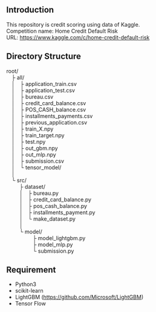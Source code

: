 ## Introduction
This repository is credit scoring using data of Kaggle.  
Competition name: Home Credit Default Risk  
URL: https://www.kaggle.com/c/home-credit-default-risk

## Directory Structure
root/  
&emsp;├ all/  
&emsp;│&emsp;├ application_train.csv  
&emsp;│&emsp;├ application_test.csv  
&emsp;│&emsp;├ bureau.csv  
&emsp;│&emsp;├ credit_card_balance.csv  
&emsp;│&emsp;├ POS_CASH_balance.csv  
&emsp;│&emsp;├ installments_payments.csv  
&emsp;│&emsp;├ previous_application.csv  
&emsp;│&emsp;├ train_X.npy  
&emsp;│&emsp;├ train_target.npy  
&emsp;│&emsp;├ test.npy  
&emsp;│&emsp;├ out_gbm.npy  
&emsp;│&emsp;├ out_mlp.npy  
&emsp;│&emsp;├ submission.csv  
&emsp;│&emsp;└ tensor_model/  
&emsp;│&emsp;&ensp;  
&emsp;└  src/  
&emsp;&emsp;&ensp;├ dataset/  
&emsp;&emsp;&ensp;│&emsp;├ bureau.py  
&emsp;&emsp;&ensp;│&emsp;├ credit_card_balance.py   
&emsp;&emsp;&ensp;│&emsp;├ pos_cash_balance.py   
&emsp;&emsp;&ensp;│&emsp;├ installments_payment.py  
&emsp;&emsp;&ensp;│&emsp;└ make_dataset.py   
&emsp;&emsp;&ensp;│   
&emsp;&emsp;&ensp;└ model/  
&emsp;&emsp;&emsp;&emsp;&emsp;├ model_lightgbm.py   
&emsp;&emsp;&emsp;&emsp;&emsp;├ model_mlp.py  
&emsp;&emsp;&emsp;&emsp;&emsp;└ submission.py  

## Requirement
* Python3
* scikit-learn
* LightGBM (https://github.com/Microsoft/LightGBM)
* Tensor Flow
